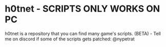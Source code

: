 # h0tnet - SCRIPTS ONLY WORKS ON PC
h0tnet is a repository that you can find many game's scripts. (BETA) - Tell me on discord if some of the scripts gets patched: @nypetrat
